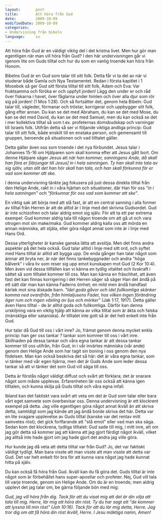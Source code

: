```yaml
---
layout:       post
title:        Att höra från Gud
date:         2009-10-09
modifiedDate: 2009-10-09
categories:
- Undervisning från bibeln
language:     sv
---
```

Att höra från Gud är en väldigt viktig del i det kristna livet. Men hur gör man egentligen när man vill höra från Gud? I den här undervisningen går vi igenom lite om Guds tilltal och hur du som en vanlig troende kan höra från Honom.

Bibelns Gud är en Gud som talar till sitt folk. Detta får vi ta del av när vi studerar både Gamla och Nya Testamentet. Redan i första kapitlet i 1 Mosebok så ger Gud sitt första tilltal till sitt folk, Adam och Eva: Var fruktsamma och föröka er och uppfyll jorden! Lägg den under er och råd över fiskarna i havet, över fåglarna under himlen och över alla djur som rör sig på jorden! (1 Mos 1:28). Och så fortsätter det, genom hela Bibeln: Gud talar till, vägleder, förmanar och tröstar, korrigerar och uppbygger sitt folk, gång efter annan. Du kan se det med Abraham, du kan se det med Mose, du kan se det med David, du kan se det med Samuel, men du kan också se det i mer kollektiva tilltal så som t.ex. profeternas domsbudskap och varningar till Israels folk. Utifrån detta så ser vi följande viktiga andliga princip: Gud talar till sitt folk, både enskilt till en enstaka person, och gemensamt till gruppen, beroende på situationen och vad tilltalet gäller.

Detta gäller även oss som troende i det nya förbundet. Jesus talar i Johannes 15-16 om Hjälparen som skall komma efter att Jesus gått bort. Om denne Hjälpare säger Jesus att <em>när han kommer, sanningens Ande, då skall han föra er [lärjungar till Jesus] in i hela sanningen. Ty han skall inte tala av sig själv, utan allt det han hör skall han tala, och han skall förkunna för er vad som kommer att ske.</em>

I denna undervisning tänkte jag fokusera på just dessa direkta tilltal från den Helige Ande, rakt in i våra hjärtan och situationer, där Han för oss <em>"in i hela sanningen"</em> och <em>"förkunnar för oss vad som kommer att ske"</em>.

En viktig sak att börja med att slå fast, är att en central sanning i alla former av tilltal från Herren är att de alltid är i linje med det skrivna Gudsordet. Gud är inte schizofren och talar aldrig emot sig själv. För att ta ett par extrema exempel: Gud kommer aldrig tala till någon troende om att gå ut och vara otrogen mot sin make/maka. Gud kommer aldrig kalla oss att mörda en annan människa, att stjäla, eller göra något annat som inte är i linje med Hans Ord.

Dessa ytterligheter är kanske ganska lätta att avslöja. Men det finns andra aspekter på det hela också. Gud talar alltid i linje med sitt ord, och syftet med Hans tilltal är alltid att bygga upp.  De enda gånger han talar något som ämnar att bryta ner, är när det finns tankebyggnader och andra "höga bålverk" i våra liv som reser sig upp emot kunskapen mot Gud (2 Kor 10:4). Men även vid dessa tillfällen kan vi känna en tydlig vitalitet och livskraft i sättet så som tilltalet kommer till oss. Man kan känna en fräschhet, att även fast det kan finnas korrigering i det Herren säger så säger Han det ändå på ett sätt där man kan känna Faderns ömhet; en mild men ändå handfast kärlek mot sina älskade barn. <em>"Idel goda gåvor och idel fullkomliga skänker komma ned ovanifrån, från himlaljusens Fader, hos vilken ingen förändring äger rum och ingen växling av ljus och mörker"</em> (Jak 1:17, 1917). Detta gäller även Hans tilltal - de är alltid goda och fullkomliga. Därför kan denna urskiljning vara en viktig hjälp att känna av vilka tilltal som är äkta och falska (mänskliga eller sataniska). Är tilltalet inte gott så är det helt enkelt inte från Gud.

Hur talar då Gud till oss i vårt inre? Jo, främst genom denna mycket enkla princip: han ger oss tankar ? tankar som kommer till oss i vårt inre. Skillnaden på dessa tankar och våra egna tankar är att dessa tankar kommer till oss utifrån, från Gud, in i vår invärtes människa (vår ande) genom den Helige Ande som har tagit sin boning i oss genom den nya födelsen. Man kan också beskriva det så här: det är våra egna tankar, som vi tänker med vår egen hjärna, men det är Guds Ande som leder dessa tankar så att vi tänker det som Gud vill säga till oss.

Detta är förstås något väldigt diffust och svårt att förklara; det är snarare något som måste upplevas. Erfarenheten lär oss också att känna igen tilltalen, och kunna skilja på Guds tilltal och våra egna infall.

Ibland kan det faktiskt vara svårt att veta om det är Gud som talar eller bara vårt eget samvete som överbevisar oss. Denna undervisning är ett klockrent exempel på detta. Jag ville egentligen göra något annat ikväll än att skriva detta, samtidigt som jag kände att jag ändå borde skriva det här. Detta var en lite svagare upplevelse av Guds tilltal (kanske var det rentav mitt samvetes röst); det gick fortfarande att "stå emot" eller vad man ska säga. Sedan kom det klockrena, tydliga tilltalet: Gud sade till mig, i mitt inre, att om jag gör detta så kommer jag att känna att jag gjort färdigt något ikväll, vilket jag alltså inte hade gjort om jag hade gjort det andra jag ville göra.

Hur kunde jag då veta att detta tilltal var från Gud? Jo, det var faktiskt väldigt tydligt. Man bara visste att man visste att man visste att detta var Gud. Det var helt enkelt för bra för att kunna vara något jag hade kunnat hitta på själv.

Du kan också få höra från Gud. Ikväll kan du få göra det. Guds tilltal är inte något som är förbehållet hans super-apostlar och profeter.  Nej, Gud vill tala till varje troende, genom sin Helige Ande. Om du är en troende, men aldrig upplevt det jag talar om, be gärna följande bön med mig:

<em>Gud, jag vill höra från dig. Tack för att du visat mig att det är din vilja att tala till mig. Herre, lär mig att höra din röst. Ty du har sagt att "de kommer att lyssna till min röst" (Joh 10:16). Tack för att du lär mig detta, Herre. Jag tror dig om att få höra din röst ikväll, Herre. I Jesu mäktiga namn, Amen!</em>
